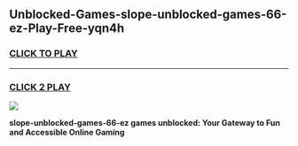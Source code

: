 
## Unblocked-Games-slope-unblocked-games-66-ez-Play-Free-yqn4h
<h3>
<a href="https://premium76.site?title=slope-unblocked-games-66-ez&ref=10A">CLICK TO PLAY</a></h3>
<hr>

<h3>
<a href="https://premium76.site?title=slope-unblocked-games-66-ez&ref=10A">CLICK 2 PLAY</a>
  
</h3>

<a href="https://premium76.site?title=slope-unblocked-games-66-ez&ref=10A"><img src="https://clearcache.store/games.png"></a>


**slope-unblocked-games-66-ez games unblocked: Your Gateway to Fun and Accessible Online Gaming**
